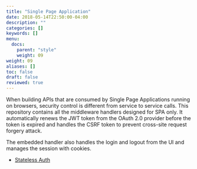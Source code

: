 ```yaml
---
title: "Single Page Application"
date: 2018-05-14T22:50:00-04:00
description: ""
categories: []
keywords: []
menu:
  docs:
    parent: "style"
    weight: 09
weight: 09
aliases: []
toc: false
draft: false
reviewed: true
---
```


When building APIs that are consumed by Single Page Applications running on browsers, security control is different from service to service calls. This repository contains all the middleware handlers designed for SPA only. It automatically renews the JWT token from the OAuth 2.0 provider before the token is expired and handles the CSRF token to prevent cross-site request forgery attack.  

The embedded handler also handles the login and logout from the UI and manages the session with cookies. 

* [Stateless Auth](/style/light-spa-4j/stateless-auth/)


